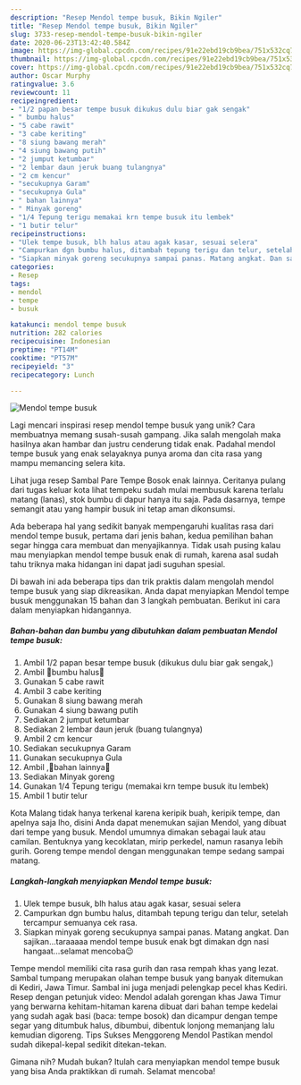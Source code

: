 ```yaml
---
description: "Resep Mendol tempe busuk, Bikin Ngiler"
title: "Resep Mendol tempe busuk, Bikin Ngiler"
slug: 3733-resep-mendol-tempe-busuk-bikin-ngiler
date: 2020-06-23T13:42:40.584Z
image: https://img-global.cpcdn.com/recipes/91e22ebd19cb9bea/751x532cq70/mendol-tempe-busuk-foto-resep-utama.jpg
thumbnail: https://img-global.cpcdn.com/recipes/91e22ebd19cb9bea/751x532cq70/mendol-tempe-busuk-foto-resep-utama.jpg
cover: https://img-global.cpcdn.com/recipes/91e22ebd19cb9bea/751x532cq70/mendol-tempe-busuk-foto-resep-utama.jpg
author: Oscar Murphy
ratingvalue: 3.6
reviewcount: 11
recipeingredient:
- "1/2 papan besar tempe busuk dikukus dulu biar gak sengak"
- " bumbu halus"
- "5 cabe rawit"
- "3 cabe keriting"
- "8 siung bawang merah"
- "4 siung bawang putih"
- "2 jumput ketumbar"
- "2 lembar daun jeruk buang tulangnya"
- "2 cm kencur"
- "secukupnya Garam"
- "secukupnya Gula"
- " bahan lainnya"
- " Minyak goreng"
- "1/4 Tepung terigu memakai krn tempe busuk itu lembek"
- "1 butir telur"
recipeinstructions:
- "Ulek tempe busuk, blh halus atau agak kasar, sesuai selera"
- "Campurkan dgn bumbu halus, ditambah tepung terigu dan telur, setelah tercampur semuanya cek rasa."
- "Siapkan minyak goreng secukupnya sampai panas. Matang angkat. Dan sajikan...taraaaaa mendol tempe busuk enak bgt dimakan dgn nasi hangaat...selamat mencoba😉"
categories:
- Resep
tags:
- mendol
- tempe
- busuk

katakunci: mendol tempe busuk 
nutrition: 282 calories
recipecuisine: Indonesian
preptime: "PT14M"
cooktime: "PT57M"
recipeyield: "3"
recipecategory: Lunch

---
```



![Mendol tempe busuk](https://img-global.cpcdn.com/recipes/91e22ebd19cb9bea/751x532cq70/mendol-tempe-busuk-foto-resep-utama.jpg)

Lagi mencari inspirasi resep mendol tempe busuk yang unik? Cara membuatnya memang susah-susah gampang. Jika salah mengolah maka hasilnya akan hambar dan justru cenderung tidak enak. Padahal mendol tempe busuk yang enak selayaknya punya aroma dan cita rasa yang mampu memancing selera kita.

Lihat juga resep Sambal Pare Tempe Bosok enak lainnya. Ceritanya pulang dari tugas keluar kota lihat tempeku sudah mulai membusuk karena terlalu matang (lanas), stok bumbu di dapur hanya itu saja. Pada dasarnya, tempe semangit atau yang hampir busuk ini tetap aman dikonsumsi.

Ada beberapa hal yang sedikit banyak mempengaruhi kualitas rasa dari mendol tempe busuk, pertama dari jenis bahan, kedua pemilihan bahan segar hingga cara membuat dan menyajikannya. Tidak usah pusing kalau mau menyiapkan mendol tempe busuk enak di rumah, karena asal sudah tahu triknya maka hidangan ini dapat jadi suguhan spesial.


Di bawah ini ada beberapa tips dan trik praktis dalam mengolah mendol tempe busuk yang siap dikreasikan. Anda dapat menyiapkan Mendol tempe busuk menggunakan 15 bahan dan 3 langkah pembuatan. Berikut ini cara dalam menyiapkan hidangannya.

<!--inarticleads1-->

##### Bahan-bahan dan bumbu yang dibutuhkan dalam pembuatan Mendol tempe busuk:

1. Ambil 1/2 papan besar tempe busuk (dikukus dulu biar gak sengak,)
1. Ambil  🎊bumbu halus🎊
1. Gunakan 5 cabe rawit
1. Ambil 3 cabe keriting
1. Gunakan 8 siung bawang merah
1. Gunakan 4 siung bawang putih
1. Sediakan 2 jumput ketumbar
1. Sediakan 2 lembar daun jeruk (buang tulangnya)
1. Ambil 2 cm kencur
1. Sediakan secukupnya Garam
1. Gunakan secukupnya Gula
1. Ambil  ,🎊bahan lainnya🎊
1. Sediakan  Minyak goreng
1. Gunakan 1/4 Tepung terigu (memakai krn tempe busuk itu lembek)
1. Ambil 1 butir telur


Kota Malang tidak hanya terkenal karena keripik buah, keripik tempe, dan apelnya saja lho, disini Anda dapat menemukan sajian Mendol, yang dibuat dari tempe yang busuk. Mendol umumnya dimakan sebagai lauk atau camilan. Bentuknya yang kecoklatan, mirip perkedel, namun rasanya lebih gurih. Goreng tempe mendol dengan menggunakan tempe sedang sampai matang. 

<!--inarticleads2-->

##### Langkah-langkah menyiapkan Mendol tempe busuk:

1. Ulek tempe busuk, blh halus atau agak kasar, sesuai selera
1. Campurkan dgn bumbu halus, ditambah tepung terigu dan telur, setelah tercampur semuanya cek rasa.
1. Siapkan minyak goreng secukupnya sampai panas. Matang angkat. Dan sajikan...taraaaaa mendol tempe busuk enak bgt dimakan dgn nasi hangaat...selamat mencoba😉


Tempe mendol memiliki cita rasa gurih dan rasa rempah khas yang lezat. Sambal tumpang merupakan olahan tempe busuk yang banyak ditemukan di Kediri, Jawa Timur. Sambal ini juga menjadi pelengkap pecel khas Kediri. Resep dengan petunjuk video: Mendol adalah gorengan khas Jawa Timur yang berwarna kehitam-hitaman karena dibuat dari bahan tempe kedelai yang sudah agak basi (baca: tempe bosok) dan dicampur dengan tempe segar yang ditumbuk halus, dibumbui, dibentuk lonjong memanjang lalu kemudian digoreng. Tips Sukses Menggoreng Mendol Pastikan mendol sudah dikepal-kepal sedikit ditekan-tekan. 

Gimana nih? Mudah bukan? Itulah cara menyiapkan mendol tempe busuk yang bisa Anda praktikkan di rumah. Selamat mencoba!
